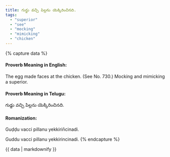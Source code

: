 ```yaml
---
title: గుడ్డు వచ్చి పిల్లను యెక్కిరించినది.
tags:
  - "superior"
  - "see"
  - "mocking"
  - "mimicking"
  - "chicken"
---
```


{% capture data %}
#### Proverb Meaning in English:
The egg made faces at the chicken.
(See No. 730.)
Mocking and mimicking a superior.

#### Proverb Meaning in Telugu:
గుడ్డు వచ్చి పిల్లను యెక్కిరించినది.

#### Romanization:
Guḍḍu vacci pillanu yekkirin̄cinadi.

Guddu vacci pillanu yekkirincinadi.
{% endcapture %}

{{ data | markdownify }}

